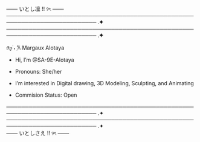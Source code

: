 ─── いとし凛 !! ୨ৎ ───
────────────────────────────────────────────────────────────────────────── .✦
────────────────────────────────────────────────────────────────────────── .✦
 
 𝜗𝜚 ࣪˖ ִ𐙚  Margaux Alotaya 

-  Hi, I’m @SA-9E-Alotaya
-  Pronouns: She/her
-  I’m interested in Digital drawing, 3D Modeling, Sculpting, and Animating

-  Commision Status: Open

────────────────────────────────────────────────────────────────────────── .✦
────────────────────────────────────────────────────────────────────────── .✦
<br>
─── いとしさえ !! ୨ৎ ───

<!---
SA-9E-Alotaya/SA-9E-Alotaya is a ✨ special ✨ repository because its `README.md` (this file) appears on your GitHub profile.
You can click the Preview link to take a look at your changes.
--->
